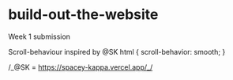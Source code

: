 # build-out-the-website

Week 1 submission

Scroll-behaviour inspired by @SK
html {
scroll-behavior: smooth;
}

/_@SK = https://spacey-kappa.vercel.app/_/
